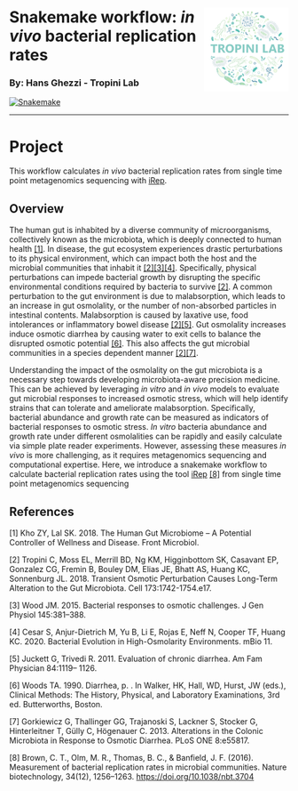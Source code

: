 # <img src="./man/figures/Tropini_Lab_logo.png" align="right" height="150" /> Snakemake workflow: *in vivo* bacterial replication rates

### By: Hans Ghezzi - Tropini Lab

[![Snakemake](https://img.shields.io/badge/snakemake-≥6.10.0-brightgreen.svg)](https://snakemake.github.io)

***

# Project 

This workflow calculates *in vivo* bacterial replication rates from single time point metagenomics sequencing with [iRep](https://github.com/christophertbrown/iRep).

## Overview

The human gut is inhabited by a diverse community of microorganisms, collectively known as the microbiota, which is deeply connected to human health [[1]](#1). In disease, the gut ecosystem experiences drastic perturbations to its physical environment, which can impact both the host and the microbial communities that inhabit it [[2]](#2)[[3]](#3)[[4]](#4). Specifically, physical perturbations can impede bacterial growth by disrupting the specific environmental conditions required by bacteria to survive [[2]](#2). A common perturbation to the gut environment is due to malabsorption, which leads to an increase in gut osmolality, or the number of non-absorbed particles in intestinal contents. Malabsorption is caused by laxative use, food intolerances or inflammatory bowel disease [[2]](#2)[[5]](#5). Gut osmolality increases induce osmotic diarrhea by causing water to exit cells to balance the disrupted osmotic potential [[6]](#6). This also affects the gut microbial communities in a species dependent manner [[2]](#2)[[7]](#7). 

Understanding the impact of the osmolality on the gut microbiota is a necessary step towards developing microbiota-aware precision medicine. This can be achieved by leveraging *in vitro* and *in vivo* models to evaluate gut microbial responses to increased osmotic stress, which will help identify strains that can tolerate and ameliorate malabsorption. Specifically, bacterial abundance and growth rate can be measured as indicators of bacterial responses to osmotic stress. *In vitro* bacteria abundance and growth rate under different osmolalities can be rapidly and easily calculate via simple plate reader experiments. However, assessing these measures *in vivo* is more challenging, as it requires metagenomics sequencing and computational expertise. Here, we introduce a snakemake workflow to calculate bacterial replication rates using the tool [iRep](https://github.com/christophertbrown/iRep) [[8]](#8) from single time point metagenomics sequencing


## References
<a id="1">[1]</a>
Kho ZY, Lal SK. 2018. The Human Gut Microbiome – A Potential Controller of Wellness and Disease. Front Microbiol.

<a id="2">[2]</a>
Tropini C, Moss EL, Merrill BD, Ng KM, Higginbottom SK, Casavant EP, Gonzalez CG, Fremin B, Bouley DM, Elias JE, Bhatt AS, Huang KC, Sonnenburg JL. 2018. Transient Osmotic Perturbation Causes Long-Term Alteration to the Gut Microbiota. Cell 173:1742-1754.e17.

<a id="3">[3]</a>
Wood JM. 2015. Bacterial responses to osmotic challenges. J Gen Physiol 145:381–388.

<a id="4">[4]</a>
Cesar S, Anjur-Dietrich M, Yu B, Li E, Rojas E, Neff N, Cooper TF, Huang KC. 2020. Bacterial Evolution in High-Osmolarity Environments. mBio 11.

<a id="5">[5]</a>
Juckett G, Trivedi R. 2011. Evaluation of chronic diarrhea. Am Fam Physician 84:1119– 1126.

<a id="6">[6]</a>
Woods TA. 1990. Diarrhea, p. . In Walker, HK, Hall, WD, Hurst, JW (eds.), Clinical Methods: The History, Physical, and Laboratory Examinations, 3rd ed. Butterworths, Boston.

<a id="7">[7]</a>
Gorkiewicz G, Thallinger GG, Trajanoski S, Lackner S, Stocker G, Hinterleitner T, Gülly C, Högenauer C. 2013. Alterations in the Colonic Microbiota in Response to Osmotic Diarrhea. PLoS ONE 8:e55817.

<a id="8">[8]</a>
Brown, C. T., Olm, M. R., Thomas, B. C., & Banfield, J. F. (2016). Measurement of bacterial replication rates in microbial communities. Nature biotechnology, 34(12), 1256–1263. https://doi.org/10.1038/nbt.3704
